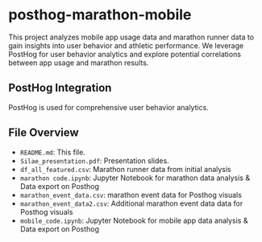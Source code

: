 # posthog-marathon-mobile

This project analyzes mobile app usage data and marathon runner data to gain insights into user behavior and athletic performance.  We leverage PostHog for user behavior analytics and explore potential correlations between app usage and marathon results.

## PostHog Integration

PostHog is used for comprehensive user behavior analytics. 


## File Overview

*   `README.md`: This file.
*   `Silae_presentation.pdf`: Presentation slides.
*   `df_all_featured.csv`: Marathon runner data from initial analysis
*   `marathon code.ipynb`: Jupyter Notebook for marathon data analysis & Data export on Posthog
*   `marathon_event_data.csv`: marathon event data for Posthog visuals
*   `marathon_event_data2.csv`: Additional marathon event data data for Posthog visuals
*   `mobile_code.ipynb`: Jupyter Notebook for mobile app data analysis & Data export on Posthog


